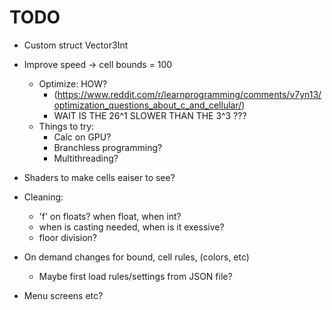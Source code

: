 # TODO

- Custom struct Vector3Int

- Improve speed -> cell bounds = 100
    - Optimize: HOW?
        - (https://www.reddit.com/r/learnprogramming/comments/v7yn13/optimization_questions_about_c_and_cellular/)
        - WAIT IS THE 26^1 SLOWER THAN THE 3^3 ???
    - Things to try:
        - Calc on GPU?
        - Branchless programming?
        - Multithreading?

- Shaders to make cells eaiser to see?

- Cleaning:
    - 'f' on floats? when float, when int?
    - when is casting needed, when is it exessive?
    - floor division?

- On demand changes for bound, cell rules, (colors, etc)
    - Maybe first load rules/settings from JSON file?
- Menu screens etc?
